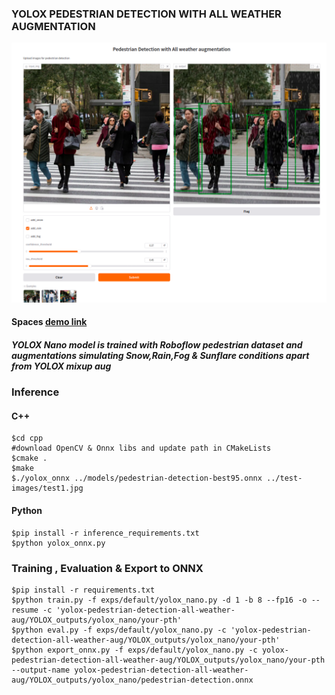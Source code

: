 ### YOLOX PEDESTRIAN DETECTION WITH ALL WEATHER AUGMENTATION ###
![readme](readme.png)


#### Spaces [demo link](https://huggingface.co/spaces/vk888/yolox-pedestrian-detection-all-weather-augmentation) ####

##### YOLOX Nano model is trained with Roboflow pedestrian dataset and augmentations simulating Snow,Rain,Fog & Sunflare conditions apart from YOLOX mixup aug #####

### Inference ###

#### C++ ####

```commandline
$cd cpp
#download OpenCV & Onnx libs and update path in CMakeLists
$cmake .
$make 
$./yolox_onnx ../models/pedestrian-detection-best95.onnx ../test-images/test1.jpg
```

#### Python ####

```commandline
$pip install -r inference_requirements.txt
$python yolox_onnx.py
```


### Training , Evaluation & Export to ONNX ###

```commandline
$pip install -r requirements.txt
$python train.py -f exps/default/yolox_nano.py -d 1 -b 8 --fp16 -o --resume -c 'yolox-pedestrian-detection-all-weather-aug/YOLOX_outputs/yolox_nano/your-pth'
$python eval.py -f exps/default/yolox_nano.py -c 'yolox-pedestrian-detection-all-weather-aug/YOLOX_outputs/yolox_nano/your-pth'
$python export_onnx.py -f exps/default/yolox_nano.py -c yolox-pedestrian-detection-all-weather-aug/YOLOX_outputs/yolox_nano/your-pth  --output-name yolox-pedestrian-detection-all-weather-aug/YOLOX_outputs/yolox_nano/pedestrian-detection.onnx
```
